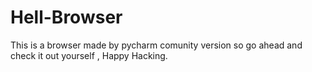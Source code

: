 # Hell-Browser
This is a browser made by pycharm comunity version so go ahead and check it out yourself , Happy Hacking.
